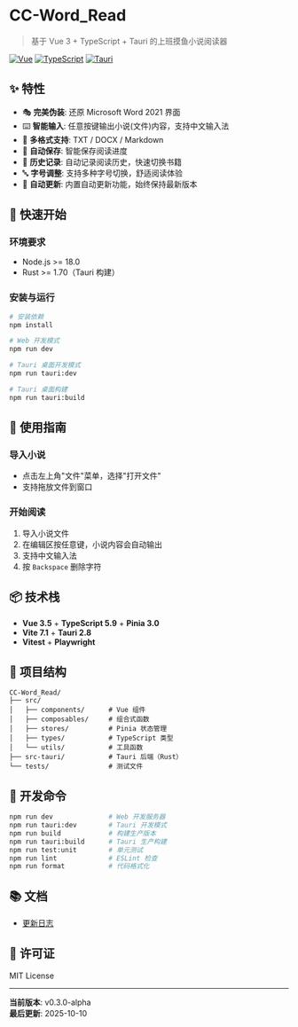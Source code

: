 # CC-Word_Read

> 基于 Vue 3 + TypeScript + Tauri 的上班摸鱼小说阅读器

[![Vue](https://img.shields.io/badge/Vue-3.5-brightgreen.svg)](https://vuejs.org/)
[![TypeScript](https://img.shields.io/badge/TypeScript-5.9-blue.svg)](https://www.typescriptlang.org/)
[![Tauri](https://img.shields.io/badge/Tauri-2.8-FFC131.svg)](https://tauri.app/)

## ✨ 特性

- 🎭 **完美伪装**: 还原 Microsoft Word 2021 界面
- ⌨️ **智能输入**: 任意按键输出小说(文件)内容，支持中文输入法
- 📖 **多格式支持**: TXT / DOCX / Markdown
- 💾 **自动保存**: 智能保存阅读进度
- 📜 **历史记录**: 自动记录阅读历史，快速切换书籍
- 🔤 **字号调整**: 支持多种字号切换，舒适阅读体验
- 🔄 **自动更新**: 内置自动更新功能，始终保持最新版本

## 🚀 快速开始

### 环境要求

- Node.js >= 18.0
- Rust >= 1.70（Tauri 构建）

### 安装与运行

```bash
# 安装依赖
npm install

# Web 开发模式
npm run dev

# Tauri 桌面开发模式
npm run tauri:dev

# Tauri 桌面构建
npm run tauri:build
```

## 📖 使用指南

### 导入小说

- 点击左上角"文件"菜单，选择"打开文件"
- 支持拖放文件到窗口

### 开始阅读

1. 导入小说文件
2. 在编辑区按任意键，小说内容会自动输出
3. 支持中文输入法
4. 按 `Backspace` 删除字符

## 📦 技术栈

- **Vue 3.5** + **TypeScript 5.9** + **Pinia 3.0**
- **Vite 7.1** + **Tauri 2.8**
- **Vitest** + **Playwright**

## 📁 项目结构

```
CC-Word_Read/
├── src/
│   ├── components/      # Vue 组件
│   ├── composables/     # 组合式函数
│   ├── stores/          # Pinia 状态管理
│   ├── types/           # TypeScript 类型
│   └── utils/           # 工具函数
├── src-tauri/           # Tauri 后端（Rust）
└── tests/               # 测试文件
```

## 🔧 开发命令

```bash
npm run dev              # Web 开发服务器
npm run tauri:dev        # Tauri 开发模式
npm run build            # 构建生产版本
npm run tauri:build      # Tauri 生产构建
npm run test:unit        # 单元测试
npm run lint             # ESLint 检查
npm run format           # 代码格式化
```

## 📚 文档

- [更新日志](CHANGELOG.md)

## 📄 许可证

MIT License

---

**当前版本**: v0.3.0-alpha  
**最后更新**: 2025-10-10

